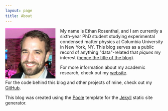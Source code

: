 ```yaml
---
layout: page
title: About
---
```

<img style="float:left;padding-right:15px" src="/assets/img/profile.jpg" width="160" />

My name is Ethan Rosenthal, and I am currently a sixth-year PhD student studying experimental condensed matter physics at Columbia University in New York, NY. This blog serves as a public record of anything "data"-related that *piques* my interest ([hence the title of the blog](http://youtu.be/xECUrlnXCqk)).


For more information about my academic research, check out my [website](http://ethanrosenthal.com).

For the code behind this blog and other projects of mine, check out my [GitHub](https://github.com/EthanRosenthal).

<p class="message">
    This blog was created using the <a href="https://github.com/poole/poole" target="_blank">Poole</a> template for the <a href="http://jekyllrb.com/" target="_blank">Jekyll</a> static site generator.
</p>
